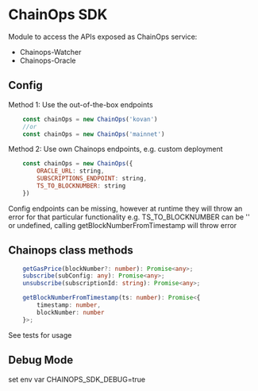 # ChainOps SDK

Module to access the APIs exposed as ChainOps service:
- Chainops-Watcher
- Chainops-Oracle

## Config

Method 1: Use the out-of-the-box endpoints

```js
    const chainOps = new ChainOps('kovan')
    //or
    const chainOps = new ChainOps('mainnet')
```

Method 2: Use own Chainops endpoints, e.g. custom deployment

```js
    const chainOps = new ChainOps({
        ORACLE_URL: string,
        SUBSCRIPTIONS_ENDPOINT: string,
        TS_TO_BLOCKNUMBER: string
    })
```

Config endpoints can be missing, however at runtime they will throw an error for that particular functionality
e.g. TS_TO_BLOCKNUMBER can be '' or undefined, calling getBlockNumberFromTimestamp will throw error

## Chainops class methods
```typescript
    getGasPrice(blockNumber?: number): Promise<any>;
    subscribe(subConfig: any): Promise<any>;
    unsubscribe(subscriptionId: string): Promise<any>;

    getBlockNumberFromTimestamp(ts: number): Promise<{
        timestamp: number, 
        blockNumber: number 
    }>;
```

See tests for usage

## Debug Mode
set env var CHAINOPS_SDK_DEBUG=true